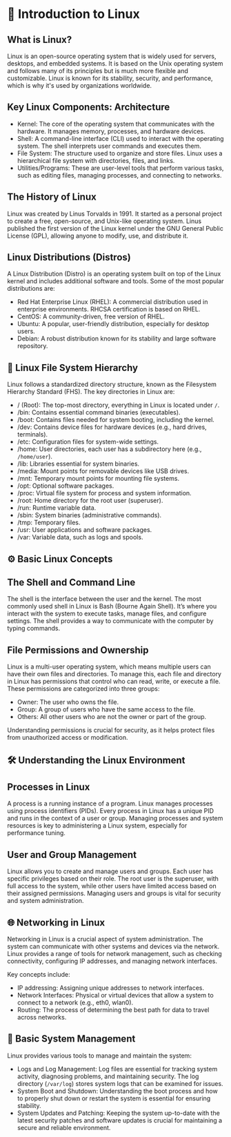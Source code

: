 # 🐧 Introduction to Linux

## What is Linux?

Linux is an open-source operating system that is widely used for servers, desktops, and embedded systems. It is based on the Unix operating system and follows many of its principles but is much more flexible and customizable. Linux is known for its stability, security, and performance, which is why it's used by organizations worldwide.

## Key Linux Components: Architecture
- Kernel: The core of the operating system that communicates with the hardware. It manages memory, processes, and hardware devices.
- Shell: A command-line interface (CLI) used to interact with the operating system. The shell interprets user commands and executes them.
- File System: The structure used to organize and store files. Linux uses a hierarchical file system with directories, files, and links.
- Utilities/Programs: These are user-level tools that perform various tasks, such as editing files, managing processes, and connecting to networks.

## The History of Linux

Linux was created by Linus Torvalds in 1991. It started as a personal project to create a free, open-source, and Unix-like operating system. Linus published the first version of the Linux kernel under the GNU General Public License (GPL), allowing anyone to modify, use, and distribute it.

## Linux Distributions (Distros)

A Linux Distribution (Distro) is an operating system built on top of the Linux kernel and includes additional software and tools. Some of the most popular distributions are:
- Red Hat Enterprise Linux (RHEL): A commercial distribution used in enterprise environments. RHCSA certification is based on RHEL.
- CentOS: A community-driven, free version of RHEL.
- Ubuntu: A popular, user-friendly distribution, especially for desktop users.
- Debian: A robust distribution known for its stability and large software repository.


## 📂 Linux File System Hierarchy

Linux follows a standardized directory structure, known as the Filesystem Hierarchy Standard (FHS). The key directories in Linux are:

- / (Root): The top-most directory, everything in Linux is located under `/`.
- /bin: Contains essential command binaries (executables).
- /boot: Contains files needed for system booting, including the kernel.
- /dev: Contains device files for hardware devices (e.g., hard drives, terminals).
- /etc: Configuration files for system-wide settings.
- /home: User directories, each user has a subdirectory here (e.g., `/home/user`).
- /lib: Libraries essential for system binaries.
- /media: Mount points for removable devices like USB drives.
- /mnt: Temporary mount points for mounting file systems.
- /opt: Optional software packages.
- /proc: Virtual file system for process and system information.
- /root: Home directory for the root user (superuser).
- /run: Runtime variable data.
- /sbin: System binaries (administrative commands).
- /tmp: Temporary files.
- /usr: User applications and software packages.
- /var: Variable data, such as logs and spools.



## ⚙️ Basic Linux Concepts

## The Shell and Command Line
The shell is the interface between the user and the kernel. The most commonly used shell in Linux is Bash (Bourne Again Shell). It’s where you interact with the system to execute tasks, manage files, and configure settings. The shell provides a way to communicate with the computer by typing commands.

## File Permissions and Ownership
Linux is a multi-user operating system, which means multiple users can have their own files and directories. To manage this, each file and directory in Linux has permissions that control who can read, write, or execute a file. These permissions are categorized into three groups:
- Owner: The user who owns the file.
- Group: A group of users who have the same access to the file.
- Others: All other users who are not the owner or part of the group.

Understanding permissions is crucial for security, as it helps protect files from unauthorized access or modification.



## 🛠️ Understanding the Linux Environment

## Processes in Linux
A process is a running instance of a program. Linux manages processes using process identifiers (PIDs). Every process in Linux has a unique PID and runs in the context of a user or group. Managing processes and system resources is key to administering a Linux system, especially for performance tuning.

## User and Group Management
Linux allows you to create and manage users and groups. Each user has specific privileges based on their role. The root user is the superuser, with full access to the system, while other users have limited access based on their assigned permissions. Managing users and groups is vital for security and system administration.



## 🌐 Networking in Linux

Networking in Linux is a crucial aspect of system administration. The system can communicate with other systems and devices via the network. Linux provides a range of tools for network management, such as checking connectivity, configuring IP addresses, and managing network interfaces.

Key concepts include:
- IP addressing: Assigning unique addresses to network interfaces.
- Network Interfaces: Physical or virtual devices that allow a system to connect to a network (e.g., eth0, wlan0).
- Routing: The process of determining the best path for data to travel across networks.


## 🧰 Basic System Management

Linux provides various tools to manage and maintain the system:
- Logs and Log Management: Log files are essential for tracking system activity, diagnosing problems, and maintaining security. The log directory (`/var/log`) stores system logs that can be examined for issues.
- System Boot and Shutdown: Understanding the boot process and how to properly shut down or restart the system is essential for ensuring stability.
- System Updates and Patching: Keeping the system up-to-date with the latest security patches and software updates is crucial for maintaining a secure and reliable environment.

